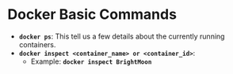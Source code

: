 # Docker Basic Commands

 * **`docker ps`**: This tell us a few details about the currently running containers. 
 * **`docker inspect <container_name> or <container_id>`**:
   * Example: **`docker inspect BrightMoon`**
